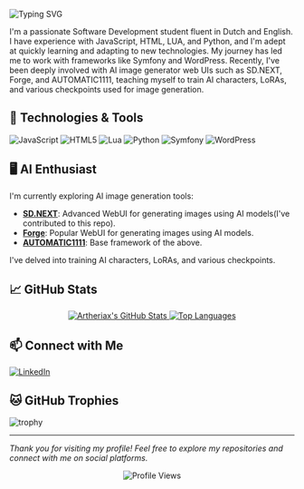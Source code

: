 ![Typing SVG](https://readme-typing-svg.demolab.com?font=Fira+Code&size=24&pause=1000&color=735BF7&width=435&lines=Hi+there...;My+name+is+Pablo.;Welcome+to+my+Github+profile!)

I'm a passionate Software Development student fluent in Dutch and English. I have experience with JavaScript, HTML, LUA, and Python, and I'm adept at quickly learning and adapting to new technologies. My journey has led me to work with frameworks like Symfony and WordPress. Recently, I've been deeply involved with AI image generator web UIs such as SD.NEXT, Forge, and AUTOMATIC1111, teaching myself to train AI characters, LoRAs, and various checkpoints used for image generation.

## 🔧 Technologies & Tools

![JavaScript](https://img.shields.io/badge/-JavaScript-F7DF1E?style=flat-square&logo=javascript&logoColor=black)
![HTML5](https://img.shields.io/badge/-HTML5-E34F26?style=flat-square&logo=html5&logoColor=white)
![Lua](https://img.shields.io/badge/-Lua-2C2D72?style=flat-square&logo=lua&logoColor=white)
![Python](https://img.shields.io/badge/-Python-3776AB?style=flat-square&logo=python&logoColor=white)
![Symfony](https://img.shields.io/badge/-Symfony-000000?style=flat-square&logo=symfony&logoColor=white)
![WordPress](https://img.shields.io/badge/-WordPress-21759B?style=flat-square&logo=wordpress&logoColor=white)

## 🖥️ AI Enthusiast

I'm currently exploring AI image generation tools:

- **[SD.NEXT](https://github.com/vladmandic/sdnext)**: Advanced WebUI for generating images using AI models(I've contributed to this repo).
- **[Forge](https://github.com/lllyasviel/stable-diffusion-webui-forge)**: Popular WebUI for generating images using AI models.
- **[AUTOMATIC1111](https://github.com/AUTOMATIC1111/stable-diffusion-webui)**: Base framework of the above.

I've delved into training AI characters, LoRAs, and various checkpoints.

## 📈 GitHub Stats

<div align="center">
  <a href="https://github.com/artheriax">
    <img src="https://github-readme-stats.vercel.app/api?username=artheriax&show_icons=true&theme=dark" alt="Artheriax's GitHub Stats" />
  </a>
  <a href="https://github.com/artheriax">
    <img src="https://github-readme-stats.vercel.app/api/top-langs/?username=artheriax&layout=compact&theme=dark" alt="Top Languages" />
  </a>
</div>

## 📫 Connect with Me

[![LinkedIn](https://img.shields.io/badge/-LinkedIn-0077B5?style=flat-square&logo=linkedin&logoColor=white)](https://www.linkedin.com/in/pablo-hellmann-a1a53132a/)

## 🐱 GitHub Trophies

![trophy](https://github-profile-trophy.vercel.app/?username=artheriax&theme=darkhub)

---

*Thank you for visiting my profile! Feel free to explore my repositories and connect with me on social platforms.*

<!-- Optional visitor counter -->
<div align="center">
  <img src="https://komarev.com/ghpvc/?username=artheriax&color=blue" alt="Profile Views" />
</div>

